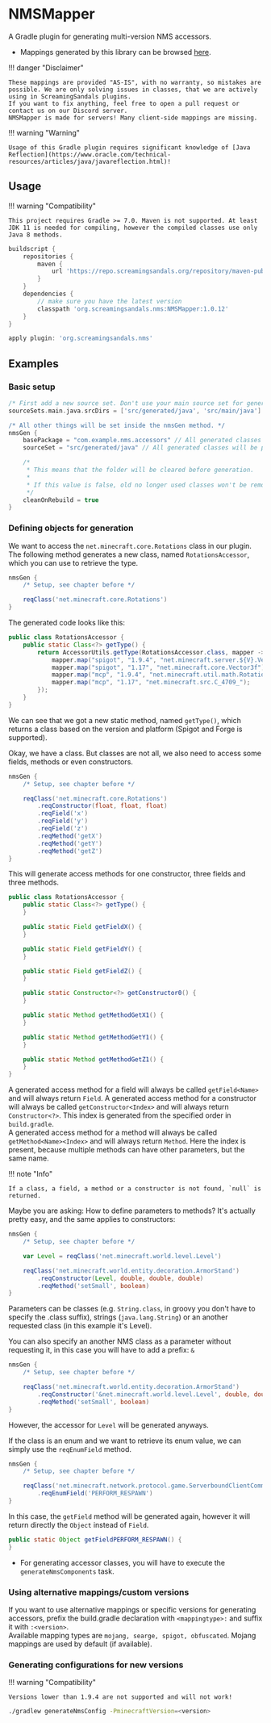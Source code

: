 # NMSMapper
A Gradle plugin for generating multi-version NMS accessors.

* Mappings generated by this library can be browsed [here](https://nms.screamingsandals.org/).

!!! danger "Disclaimer"

	These mappings are provided "AS-IS", with no warranty, so mistakes are possible. We are only solving issues in classes, that we are actively using in ScreamingSandals plugins.  
    If you want to fix anything, feel free to open a pull request or contact us on our Discord server.  
	NMSMapper is made for servers! Many client-side mappings are missing.

!!! warning "Warning"

    Usage of this Gradle plugin requires significant knowledge of [Java Reflection](https://www.oracle.com/technical-resources/articles/java/javareflection.html)!

## Usage

!!! warning "Compatibility"

	This project requires Gradle >= 7.0. Maven is not supported. At least JDK 11 is needed for compiling, however the compiled classes use only Java 8 methods.

```groovy
buildscript {
    repositories {
        maven {
            url 'https://repo.screamingsandals.org/repository/maven-public'
        }
    }
    dependencies {
        // make sure you have the latest version
        classpath 'org.screamingsandals.nms:NMSMapper:1.0.12'
    }
}

apply plugin: 'org.screamingsandals.nms'
```

## Examples
### Basic setup
```groovy
/* First add a new source set. Don't use your main source set for generated stuff. */
sourceSets.main.java.srcDirs = ['src/generated/java', 'src/main/java']

/* All other things will be set inside the nmsGen method. */
nmsGen {
    basePackage = "com.example.nms.accessors" // All generated classes will be in this package.
    sourceSet = "src/generated/java" // All generated classes will be part of this source set.

    /*
     * This means that the folder will be cleared before generation. 
     *
     * If this value is false, old no longer used classes won't be removed.
     */
    cleanOnRebuild = true
}
```

### Defining objects for generation
We want to access the `net.minecraft.core.Rotations` class in our plugin. The following method generates a new class, named `RotationsAccessor`, which you can use to retrieve the type.
```groovy
nmsGen {
    /* Setup, see chapter before */

    reqClass('net.minecraft.core.Rotations')
}
```
The generated code looks like this:
```java
public class RotationsAccessor {
    public static Class<?> getType() {
        return AccessorUtils.getType(RotationsAccessor.class, mapper -> {
            mapper.map("spigot", "1.9.4", "net.minecraft.server.${V}.Vector3f");
            mapper.map("spigot", "1.17", "net.minecraft.core.Vector3f");
            mapper.map("mcp", "1.9.4", "net.minecraft.util.math.Rotations");
            mapper.map("mcp", "1.17", "net.minecraft.src.C_4709_");
        });
    }  
}
```
We can see that we got a new static method, named `getType()`, which returns a class based on the version and platform (Spigot and Forge is supported).

Okay, we have a class. But classes are not all, we also need to access some fields, methods or even constructors.
```groovy
nmsGen {
    /* Setup, see chapter before */

    reqClass('net.minecraft.core.Rotations')
        .reqConstructor(float, float, float)
        .reqField('x')
        .reqField('y')
        .reqField('z')
        .reqMethod('getX')
        .reqMethod('getY')
        .reqMethod('getZ')
}
```
This will generate access methods for one constructor, three fields and three methods.
```java
public class RotationsAccessor {
    public static Class<?> getType() {
    }

    public static Field getFieldX() {
    }

    public static Field getFieldY() {
    }

    public static Field getFieldZ() {
    }

    public static Constructor<?> getConstructor0() {
    }

    public static Method getMethodGetX1() {
    }

    public static Method getMethodGetY1() {
    }

    public static Method getMethodGetZ1() {
    }
}
```
A generated access method for a field will always be called `getField<Name>` and will always return `Field`.
A generated access method for a constructor will always be called `getConstructor<Index>` and will always return `Constructor<?>`. This index is generated from the specified order in `build.gradle`.  
A generated access method for a method will always be called `getMethod<Name><Index>` and will always return `Method`. Here the index is present, because multiple methods can have other parameters, but the same name.

!!! note "Info"

    If a class, a field, a method or a constructor is not found, `null` is returned.

Maybe you are asking: How to define parameters to methods? It's actually pretty easy, and the same applies to constructors:
```groovy
nmsGen {
    /* Setup, see chapter before */

    var Level = reqClass('net.minecraft.world.level.Level')

    reqClass('net.minecraft.world.entity.decoration.ArmorStand')
        .reqConstructor(Level, double, double, double)
        .reqMethod('setSmall', boolean)
}
```
Parameters can be classes (e.g. `String.class`, in groovy you don't have to specify the .class suffix), strings (`java.lang.String`) or an another requested class (in this example it's Level).  

You can also specify an another NMS class as a parameter without requesting it, in this case you will have to add a prefix: `&`
```groovy
nmsGen {
    /* Setup, see chapter before */

    reqClass('net.minecraft.world.entity.decoration.ArmorStand')
        .reqConstructor('&net.minecraft.world.level.Level', double, double, double)
        .reqMethod('setSmall', boolean)
}
```
However, the accessor for `Level` will be generated anyways.  

If the class is an enum and we want to retrieve its enum value, we can simply use the `reqEnumField` method.
```groovy
nmsGen {
    /* Setup, see chapter before */

    reqClass('net.minecraft.network.protocol.game.ServerboundClientCommandPacket$Action')
        .reqEnumField('PERFORM_RESPAWN')
}
```
In this case, the `getField` method will be generated again, however it will return directly the `Object` instead of `Field`.
```java
public static Object getFieldPERFORM_RESPAWN() {
}
```

* For generating accessor classes, you will have to execute the `generateNmsComponents` task.

### Using alternative mappings/custom versions
If you want to use alternative mappings or specific versions for generating accessors, prefix the build.gradle declaration with `<mappingtype>:` and suffix it with `:<version>`.  
Available mapping types are `mojang, searge, spigot, obfuscated`. Mojang mappings are used by default (if available).

### Generating configurations for new versions
!!! warning "Compatibility"

    Versions lower than 1.9.4 are not supported and will not work!

```bash
./gradlew generateNmsConfig -PminecraftVersion=<version>
```